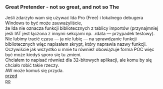 <h3>Great Pretender - not so great, and not so The</h3>

Jeśli zdarzyło wam się używać Ida Pro (Free) i lokalnego debugera Windows to być może zauważyliście,<br/>
że Ida nie oznacza funkcji bibliotecznych z tablicy importów (przynajmniej jeśli IAT jest łączona z innymi sekcjami np. .rdata — przypadek testowy). <br/>
Nie lubimy tracić czasu — ja nie lubię — na sprawdzanie funkcji bibliotecznych więc napisałem skrypt, który naprawia nazwy funkcji.<br/> 
Oczywiście jak wszystko u mnie tu również obowiązuje forma POC więc być może kiedyś sporo się tu zmieni.<br/>
Chciałem to napisać również dla 32-bitowych aplikacji, ale komu by się chciało robić takie rzeczy.<br/>
AW może komuś się przyda.<br/>
<a href="https://github.com/4337/Great-Pretender/blob/main/Przed.png">przed</a><br/>
<a href="https://github.com/4337/Great-Pretender/blob/main/Po.png">po</a>